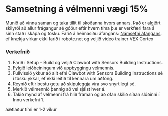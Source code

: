 # Samsetning á vélmenni vægi 15% 
Munið að vinna saman og taka tillit til skoðanna hvors annars. 
Það er algjört skilyrði að allur frágangur sé góður eftir hvern tíma þ.e er verkfæri fara á sinn stað í skápa og tösku.
Farið á heimasíðu áfangans: [Námsefni áfangans](http://cmra.rec.ri.cmu.edu/previews/robot_c_products/teaching_rc_cortex_v2/).
ef krækja virkar ekki farið í robotc.net og veljið video trainer VEX Cortex  
### Verkefnið
1. Farið í Setup – Build og veljið Clawbot with Sensors Building Instructions. 
1. Fylgið leiðbeiningum við uppbyggingu vélmennis. 
1. Fullvissið ykkur að allt efni Clawbot with Sensors Building Instructions sé í tösku ykkar, ef ekki leitið til kennara um aðföng. 
1. Reynið eftir bestu getu að skipuleggja víra svo snyrtilegt sé.
1. Merkið vélmennið þannig að vel sjáist hver á.
1. Takið mynd af vélmenni frá hlið framan og að ofan skilið síðan slóðinni í Innu verkefni 1.
  
áætlaður tími er 1-2 vikur 
